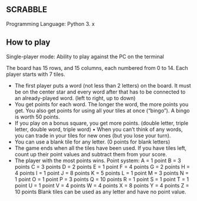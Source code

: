 ## SCRABBLE
Programming Language: Python 3. x

## How to play
Single-player mode: Ability to play against the PC on the terminal

The board has 15 rows, and 15 columns, each numbered from 0 to 14. 
 Each player starts with 7 tiles.
* The first player puts a word (not less than 2 letters) on the board. It must be on the center star and every word after that has to be connected to an already-played word. (left to right, up to down)
* You get points for each word. The longer the word, the more points you get. You also get points for using all your tiles at once (“bingo”). A bingo is worth 50 points.
* If you play on a bonus square, you get more points. (double letter, triple letter, double word, triple word)
•  When you can’t think of any words, you can trade in your tiles for new ones (but you lose your turn).
* You can use a blank tile for any letter. (0 points for blank letters)
* The game ends when all the tiles have been used. If you have tiles left, count up their point values and subtract them from your score.
* The player with the most points wins.
Point system:
A = 1 point
B = 3 points
C = 3 points
D = 2 points
E = 1 point
F = 4 points
G = 2 points
H = 4 points
I = 1 point
J = 8 points
K = 5 points
L = 1 point
M = 3 points
N = 1 point
O = 1 point
P = 3 points
Q = 10 points
R = 1 point
S = 1 point
T = 1 point
U = 1 point
V = 4 points
W = 4 points
X = 8 points
Y = 4 points
Z = 10 points
Blank tiles can be used as any letter and have no point value.

##
